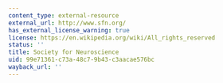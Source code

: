 ```yaml
---
content_type: external-resource
external_url: http://www.sfn.org/
has_external_license_warning: true
license: https://en.wikipedia.org/wiki/All_rights_reserved
status: ''
title: Society for Neuroscience
uid: 99e71361-c73a-48c7-9b43-c3aacae576bc
wayback_url: ''
---
```

